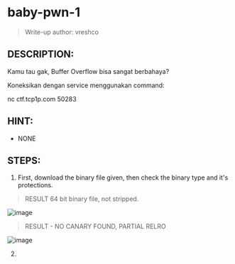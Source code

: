 # baby-pwn-1
> Write-up author: vreshco
## DESCRIPTION:
Kamu tau gak, Buffer Overflow bisa sangat berbahaya?

Koneksikan dengan service menggunakan command:

nc ctf.tcp1p.com 50283

## HINT:
- NONE
## STEPS:
1. First, download the binary file given, then check the binary type and it's protections.

> RESULT 64 bit binary file, not stripped.

![image](https://user-images.githubusercontent.com/70703371/216246376-2fdb7c1e-b719-4884-bfe8-3efbad3a77e9.png)


> RESULT - NO CANARY FOUND, PARTIAL RELRO 

![image](https://user-images.githubusercontent.com/70703371/216246535-68d7f683-9cda-4d79-8665-2e720bc670aa.png)


2. 
